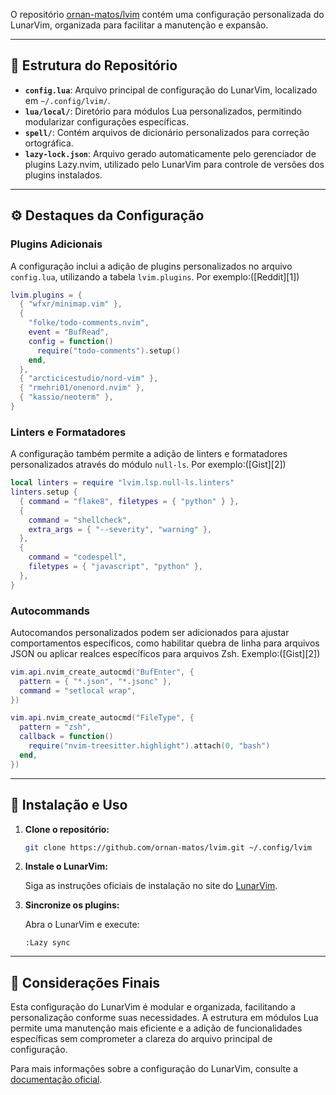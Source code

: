 O repositório [ornan-matos/lvim](https://github.com/ornan-matos/lvim) contém uma configuração personalizada do LunarVim, organizada para facilitar a manutenção e expansão.

---

## 📁 Estrutura do Repositório

* **`config.lua`**: Arquivo principal de configuração do LunarVim, localizado em `~/.config/lvim/`.
* **`lua/local/`**: Diretório para módulos Lua personalizados, permitindo modularizar configurações específicas.
* **`spell/`**: Contém arquivos de dicionário personalizados para correção ortográfica.
* **`lazy-lock.json`**: Arquivo gerado automaticamente pelo gerenciador de plugins Lazy.nvim, utilizado pelo LunarVim para controle de versões dos plugins instalados.

---

## ⚙️ Destaques da Configuração

### Plugins Adicionais

A configuração inclui a adição de plugins personalizados no arquivo `config.lua`, utilizando a tabela `lvim.plugins`. Por exemplo:([Reddit][1])

```lua
lvim.plugins = {
  { "wfxr/minimap.vim" },
  {
    "folke/todo-comments.nvim",
    event = "BufRead",
    config = function()
      require("todo-comments").setup()
    end,
  },
  { "arcticicestudio/nord-vim" },
  { "rmehri01/onenord.nvim" },
  { "kassio/neoterm" },
}
```



### Linters e Formatadores

A configuração também permite a adição de linters e formatadores personalizados através do módulo `null-ls`. Por exemplo:([Gist][2])

```lua
local linters = require "lvim.lsp.null-ls.linters"
linters.setup {
  { command = "flake8", filetypes = { "python" } },
  {
    command = "shellcheck",
    extra_args = { "--severity", "warning" },
  },
  {
    command = "codespell",
    filetypes = { "javascript", "python" },
  },
}
```



### Autocommands

Autocomandos personalizados podem ser adicionados para ajustar comportamentos específicos, como habilitar quebra de linha para arquivos JSON ou aplicar realces específicos para arquivos Zsh. Exemplo:([Gist][2])

```lua
vim.api.nvim_create_autocmd("BufEnter", {
  pattern = { "*.json", "*.jsonc" },
  command = "setlocal wrap",
})

vim.api.nvim_create_autocmd("FileType", {
  pattern = "zsh",
  callback = function()
    require("nvim-treesitter.highlight").attach(0, "bash")
  end,
})
```



---

## 🚀 Instalação e Uso

1. **Clone o repositório:**

   ```bash
   git clone https://github.com/ornan-matos/lvim.git ~/.config/lvim
   ```



2. **Instale o LunarVim:**

   Siga as instruções oficiais de instalação no site do [LunarVim](https://www.lunarvim.org/docs/installation).

3. **Sincronize os plugins:**

   Abra o LunarVim e execute:

   ```vim
   :Lazy sync
   ```



---

## 🧠 Considerações Finais

Esta configuração do LunarVim é modular e organizada, facilitando a personalização conforme suas necessidades. A estrutura em módulos Lua permite uma manutenção mais eficiente e a adição de funcionalidades específicas sem comprometer a clareza do arquivo principal de configuração.

Para mais informações sobre a configuração do LunarVim, consulte a [documentação oficial](https://www.lunarvim.org/docs/configuration).

